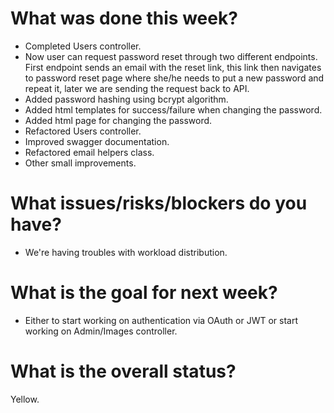 # What was done this week?
- Completed Users controller.
- Now user can request password reset through two different endpoints.
  First endpoint sends an email with the reset link, this link then navigates to password reset page
  where she/he needs to put a new password and repeat it, later we are sending the request back to API.
- Added password hashing using bcrypt algorithm.
- Added html templates for success/failure when changing the password.
- Added html page for changing the password.
- Refactored Users controller.
- Improved swagger documentation.
- Refactored email helpers class.
- Other small improvements.


# What issues/risks/blockers do you have?
- We're having troubles with workload distribution.

# What is the goal for next week?
- Either to start working on authentication via OAuth or JWT or start working on Admin/Images controller.

# What is the overall status?
Yellow.


<!-- 
  Green - everything is normal, we are not falling the plan.
  Yellow - we have blockers, we are taking longer than expected, we are falling behind the plan.
  Red - situation is critical, people are not working, we are completing our work, we are very behind the plan.
-->